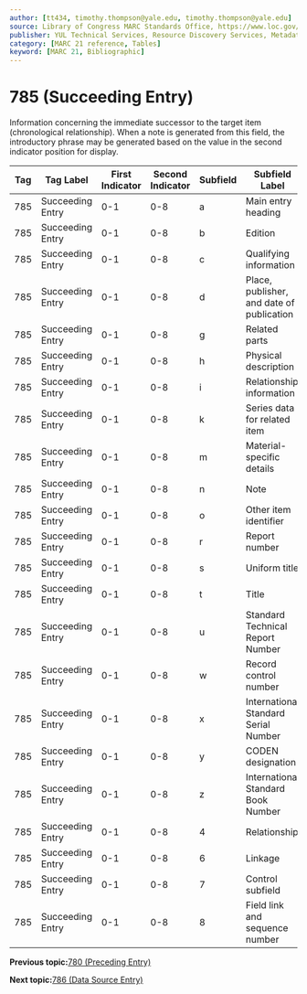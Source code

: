 ```yaml
---
author: [tt434, timothy.thompson@yale.edu, timothy.thompson@yale.edu]
source: Library of Congress MARC Standards Office, https://www.loc.gov/marc/bibliographic/bd785.html
publisher: YUL Technical Services, Resource Discovery Services, Metadata Services Unit
category: [MARC 21 reference, Tables]
keyword: [MARC 21, Bibliographic]
---
```


# 785 \(Succeeding Entry\)

Information concerning the immediate successor to the target item \(chronological relationship\). When a note is generated from this field, the introductory phrase may be generated based on the value in the second indicator position for display.

|Tag|Tag Label|First Indicator|Second Indicator|Subfield|Subfield Label|Repeatable|
|---|---------|---------------|----------------|--------|--------------|----------|
|785|Succeeding Entry|0-1|0-8|a|Main entry heading|F|
|785|Succeeding Entry|0-1|0-8|b|Edition|F|
|785|Succeeding Entry|0-1|0-8|c|Qualifying information|F|
|785|Succeeding Entry|0-1|0-8|d|Place, publisher, and date of publication|F|
|785|Succeeding Entry|0-1|0-8|g|Related parts|T|
|785|Succeeding Entry|0-1|0-8|h|Physical description|F|
|785|Succeeding Entry|0-1|0-8|i|Relationship information|T|
|785|Succeeding Entry|0-1|0-8|k|Series data for related item|T|
|785|Succeeding Entry|0-1|0-8|m|Material-specific details|F|
|785|Succeeding Entry|0-1|0-8|n|Note|T|
|785|Succeeding Entry|0-1|0-8|o|Other item identifier|T|
|785|Succeeding Entry|0-1|0-8|r|Report number|T|
|785|Succeeding Entry|0-1|0-8|s|Uniform title|F|
|785|Succeeding Entry|0-1|0-8|t|Title|F|
|785|Succeeding Entry|0-1|0-8|u|Standard Technical Report Number|F|
|785|Succeeding Entry|0-1|0-8|w|Record control number|T|
|785|Succeeding Entry|0-1|0-8|x|International Standard Serial Number|F|
|785|Succeeding Entry|0-1|0-8|y|CODEN designation|F|
|785|Succeeding Entry|0-1|0-8|z|International Standard Book Number|T|
|785|Succeeding Entry|0-1|0-8|4|Relationship|T|
|785|Succeeding Entry|0-1|0-8|6|Linkage|F|
|785|Succeeding Entry|0-1|0-8|7|Control subfield|F|
|785|Succeeding Entry|0-1|0-8|8|Field link and sequence number|T|

**Previous topic:**[780 \(Preceding Entry\)](../tables/780_bib_table.md)

**Next topic:**[786 \(Data Source Entry\)](../tables/786_bib_table.md)

